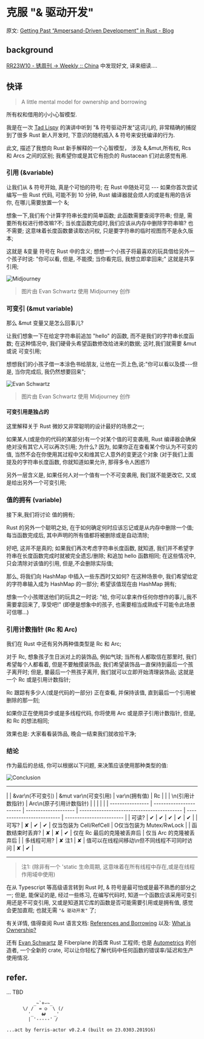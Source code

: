 # 克服 "& 驱动开发"
原文: [Getting Past “Ampersand-Driven Development” in Rust - Blog](https://fiberplane.com/blog/getting-past-ampersand-driven-development-in-rust)

## background

[RR23W10 - 锈周刊 -> Weekly :: China<Rustaceans>](https://weekly.rs.101.so/abt/index.html) 中发现好文,
译来细读....

## 快译
> A little mental model for ownership and borrowing

所有权和借用的小小心智模型.

我是在一次 [Tad Lispy](https://www.youtube.com/watch?v=lsnksAMpUvM)
的演讲中听到 "& 符号驱动开发"这词儿的,
非常精确的捕捉到了很多 Rust 新人开发时,
下意识的随机插入 & 符号来安抚编译的行为.

此文, 描述了我想向 Rust 新手解释的一个心智模型，
涉及 &,&mut,所有权, Rcs 和 Arcs 之间的区别;
我希望你或是其它有抱负的 Rustacean 们对此感觉有用.

### 引用 (&variable)

让我们从 & 符号开始,
真是个可怕的符号;
在 Rust 中随处可见 --- 如果你首次尝试编写一些 Rust 代码,
可能不到 10 分钟,
Rust 编译器就会烦人的或是有用的告诉你,
在哪儿需要放置一个 &;

想象一下,我们有个计算字符串长度的简单函数;
此函数需要查阅字符串;
但是, 需要所有权进行修改嘛?不;
当长度函数完成时,我们应该从内存中删除字符串嘛? 也不需要;
这意味着长度函数嘦读取访问权,
只是要字符串的临时视图而不是永久版本;

这就是 &变量 符号在 Rust 中的含义;
想想一个小孩子将最喜欢的玩具借给另外一个孩子时说:
"你可以看, 但是, 不能摸; 当你看完后, 我想立即拿回来;"
这就是共享引用;

![Midjourney](https://framerusercontent.com/images/5LwiCYhw088dpelWzFCkp9MWSo.png)


> 图片由 Evan Schwartz 使用 Midjourney 创作


### 可变引 (&mut variable)

那么 &mut 变量又是怎么回事儿?

让我们想象一下在给定字符串前追加 "hello" 的函数,
而不是我们的字符串长度函数;
在这种情况中,
我们硬骨头希望函数修改给进来的数据;
这时,我们就需要 &mut 或说 可变引用;

想想我们的小孩子借一本涂色书给朋友,
让他在一页上色,说:"你可以看以及摸---但是,
当你完成后, 我仍然想要回来";


![Evan Schwartz](https://framerusercontent.com/images/0Y2RBZro7ESbqJzViLGIqfvccY.png)

> 图片由 Evan Schwartz 使用 Midjourney 创作


#### 可变引用是独占的

这里解释关于 Rust 微妙又非常聪明的设计最好的场景之一;

如果某人(或是你的代码的某部分)有一个对某个值的可变袭用,
Rust 编译器会确保绝对没有其它人可以再次引用;
为什么?
因为, 如果你正在查看某个你认为不可变的值,
当然不会在你使用其过程中又和维其它人意外的变更这个对象
(对于我们上面提及的字符串长度函数,
你就知道如果允许, 那得多令人困惑?)

另外一层含义是,
如果任何人对一个值有一个不可变袭用,
我们就不能更改它, 又或是给出另外一个可变引用;


### 值的拥有 (variable)

接下来,我们将讨论 值的拥有;

Rust 的另外一个聪明之处,
在于如何确定何时应该忘记或是从内存中删除一个值;
每当函数完成后, 其中声明的所有值都将被删除或是自动清除;

好吧, 这并不是真的;
如果我们再次考虑字符串长度函数,
就知道, 我们并不希望字符串在长度函数完成时就被完全遗忘/删除;
和追加 hello 函数相同;
在这些情况中, 只会清除对该值的引用,
但是,不会删除实际值;

那么, 将我们向 HashMap 中插入一些东西时又如何?
在这种场景中,
我们希望给定的字符串输入成为 HashMap 的一部分;
希望该值现在由 HashMap 拥有;

想象一个小孩赠送他们的玩具之一时说:
"给, 你可以拿来作任何你想作的事儿,我不需要拿回来了,
享受吧!"
(即便是想象中的孩子, 也需要相当成熟成千可能令此场景可信哪...)


### 引用计数指针 (Rc 和 Arc)

我们在 Rust 中还有另外两种值类型是 Rc 和 Arc;

对于 Rc, 想象孩子生日派对上的装饰品,
例如气球;
当所有人都取信在那里时,
我们希望每个人都看着, 但是不要触摸装饰品;
我们希望装饰品一直保持到最后一个孩子离开时;
但是, 嘦最后一个熊孩子离开,
我们就可以立即开始清理装饰品;
这就是一个 Rc 或是引用计数指针;

Rc 跟踪有多少人(或是代码的一部分)
正在查看, 并保持该值, 直到最后一个引用被删除的那一刻;

如果你正在使用异步或是多线程代码,
你将使用 Arc 或是原子引用计数指针,
但是, 和 Rc 的想法相同;

效果也是: 大家看看装饰品,
晚会一结束我们就收拾干净;

### 结论
作为最后的总结,
你可以根据以下问题, 来决策应该使用那种类型的值:

![Conclusion](https://framerusercontent.com/images/mH73ms5JxUOiNWhWMA8UKtAX7Y.jpg)


------


|                  |    &var\n(不可变引)     | &mut var\n(可变引用) |               var\n(拥有值)                |             Rc             |                          |
| \n(引用计数指针) | Arc\n(原子引用计数指针) |                      |                                            |                            |                          |
| ---------------- | ----------------------- | -------------------- | ------------------------------------------ | -------------------------- | ------------------------ |
| 可读?            | ✔︎                      | ✔︎                   | ✔︎                                         | ✔︎                         | ✔︎                       |
| 可写?            | ✘                       | ✔︎                   | ✔︎                                         | 仅当包装为 Cell/RefCell    | O仅当包装为 Mutex/RwLock |
| 函数结束时丢弃?  | ✘                       | ✘                    | ✔︎                                         | 仅在 Rc 最后的克隆被丢弃后 | 仅当 Arc 的克隆被丢弃后  |
| 多线程可用?      | ✘ 注1                   | ✘                    | 值可以在线程间移动\n但不同线程不可同时访问 | ✘                          | ✔︎                       |

------


> 注1: (除非有一个 'static 生命周期, 这意味着在所有线程中存在,或是在线程作用域中使用)


在从 Typescript 等高级语言转到 Rust 时,
& 符号是最可怕或是最不熟悉的部分之一;
但是, 能保证的是, 经过一些练习, 在编写代码时,
知道一个函数应该采用可变引用还是不可变引用,
又或是知道其它库的函数是否可能需要引用或是拥有值,
感觉会更加直观;
也就无需 `"& 驱动开发"` 了;

有关详情, 值得查阅 Rust 语言文档:
[References and Borrowing](https://doc.rust-lang.org/book/ch04-02-references-and-borrowing.html)
以及:
 [What is Ownership?](https://doc.rust-lang.org/book/ch04-01-what-is-ownership.html)
 
还有 [Evan Schwartz](https://github.com/emschwartz)
是 Fiberplane 的首席 Rust 工程师;
也是 [Autometrics](https://github.com/autometrics-dev/autometrics-rs)
的创造者,
一个全新的 crate, 
可以让你轻松了解代码中任何函数的错误率/延迟和生产使用情况.

## refer.

... TBD



```
          _~`+∽~_
      \/ /  = ◶  \ (/
        '_   𝟂   _'
        | '-----' /

...act by ferris-actor v0.2.4 (built on 23.0303.201916)
```
